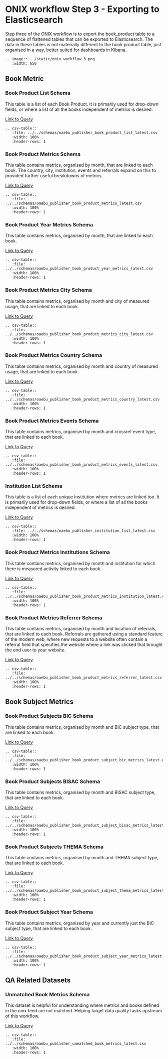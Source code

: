 ONIX workflow Step 3 - Exporting to Elasticsearch
==================================================

Step three of the ONIX workflow is to export the book_product table to a sequence of flattened tables that can be exported to Elasticsearch. The data in these tables is not materially different to the book product table, just organised in a way, better suited for dashboards in Kibana.

``` eval_rst
.. image:: ../static/onix_workflow_3.png
   :width: 650
```

## Book Metric

### Book Product List Schema

This table is a list of each Book Product. It is primarily used for drop-down fields, or where a list of all the books independent of metrics is desired.

[Link to Query](https://github.com/The-Academic-Observatory/oaebu-workflows/blob/develop/oaebu_workflows/database/sql/export_book_list.sql.jinja2)

``` eval_rst
.. csv-table::
   :file: ../../schemas/oaebu_publisher_book_product_list_latest.csv
   :width: 100%
   :header-rows: 1
```

### Book Product Metrics Schema

This table contains metrics, organised by month, that are linked to each book. The country, city, institution, events and referrals expand on this to provided further useful breakdowns of metrics.

[Link to Query](https://github.com/The-Academic-Observatory/oaebu-workflows/blob/develop/oaebu_workflows/database/sql/export_book_metrics.sql.jinja2)

``` eval_rst
.. csv-table::
   :file: ../../schemas/oaebu_publisher_book_product_metrics_latest.csv
   :width: 100%
   :header-rows: 1
```

### Book Product Year Metrics Schema

This table contains metrics, organised by month, that are linked to each book.

[Link to Query](https://github.com/The-Academic-Observatory/oaebu-workflows/blob/develop/oaebu_workflows/database/sql/export_book_year_metrics.sql.jinja2)

``` eval_rst
.. csv-table::
   :file: ../../schemas/oaebu_publisher_book_product_year_metrics_latest.csv
   :width: 100%
   :header-rows: 1
```

### Book Product Metrics City Schema

This table contains metrics, organised by month and city of measured usage, that are linked to each book.

[Link to Query](https://github.com/The-Academic-Observatory/oaebu-workflows/blob/develop/oaebu_workflows/database/sql/export_book_metrics_city.sql.jinja2)

``` eval_rst
.. csv-table::
   :file: ../../schemas/oaebu_publisher_book_product_metrics_city_latest.csv
   :width: 100%
   :header-rows: 1
```

### Book Product Metrics Country Schema

This table contains metrics, organised by month and country of measured usage, that are linked to each book.

[Link to Query](https://github.com/The-Academic-Observatory/oaebu-workflows/blob/develop/oaebu_workflows/database/sql/export_book_metrics_country.sql.jinja2)

``` eval_rst
.. csv-table::
   :file: ../../schemas/oaebu_publisher_book_product_metrics_country_latest.csv
   :width: 100%
   :header-rows: 1
```

### Book Product Metrics Events Schema

This table contains metrics, organised by month and crossref event type, that are linked to each book.

[Link to Query](https://github.com/The-Academic-Observatory/oaebu-workflows/blob/develop/oaebu_workflows/database/sql/export_book_metrics_event.sql.jinja2)

``` eval_rst
.. csv-table::
   :file: ../../schemas/oaebu_publisher_book_product_metrics_events_latest.csv
   :width: 100%
   :header-rows: 1
```

### Institution List Schema

This table is a list of each unique Institution where metrics are linked too. It is primarily used for drop-down fields, or where a list of all the books independent of metrics is desired.

[Link to Query](https://github.com/The-Academic-Observatory/oaebu-workflows/blob/develop/oaebu_workflows/database/sql/export_book_metrics_institution.sql.jinja2)

``` eval_rst
.. csv-table::
   :file: ../../schemas/oaebu_publisher_institution_list_latest.csv
   :width: 100%
   :header-rows: 1
```

### Book Product Metrics Institutions Schema

This table contains metrics, organised by month and institution for which there is measured activity linked to each book.

[Link to Query](https://github.com/The-Academic-Observatory/oaebu-workflows/blob/develop/oaebu_workflows/database/sql/export_institution_list.sql.jinja2)

``` eval_rst
.. csv-table::
   :file: ../../schemas/oaebu_publisher_book_product_metrics_institution_latest.csv
   :width: 100%
   :header-rows: 1
```

### Book Product Metrics Referrer Schema

This table contains metrics, organised by month and location of referrals, that are linked to each book. Referrals are gathered using a standard feature of the modern web, where new requests to a website often contain a referral field that specifies the website where a link was clicked that brought the end user to your website.

[Link to Query](https://github.com/The-Academic-Observatory/oaebu-workflows/blob/develop/oaebu_workflows/database/sql/export_book_metrics_referrer.sql.jinja2)

``` eval_rst
.. csv-table::
   :file: ../../schemas/oaebu_publisher_book_product_metrics_referrer_latest.csv
   :width: 100%
   :header-rows: 1
```

## Book Subject Metrics

### Book Product Subjects BIC Schema

This table contains metrics, organised by month and BIC subject type, that are linked to each book.

[Link to Query](https://github.com/The-Academic-Observatory/oaebu-workflows/blob/develop/oaebu_workflows/database/sql/export_book_subject_bic_metrics.sql.jinja2)

``` eval_rst
.. csv-table::
   :file: ../../schemas/oaebu_publisher_book_product_subject_bic_metrics_latest.csv
   :width: 100%
   :header-rows: 1
```

### Book Product Subjects BISAC Schema

This table contains metrics, organised by month and BISAC subject type, that are linked to each book.

[Link to Query](https://github.com/The-Academic-Observatory/oaebu-workflows/blob/develop/oaebu_workflows/database/sql/export_book_subject_bisac_metrics.sql.jinja2)

``` eval_rst
.. csv-table::
   :file: ../../schemas/oaebu_publisher_book_product_subject_bisac_metrics_latest.csv
   :width: 100%
   :header-rows: 1
```

### Book Product Subjects THEMA Schema

This table contains metrics, organised by month and THEMA subject type, that are linked to each book.

[Link to Query](https://github.com/The-Academic-Observatory/oaebu-workflows/blob/develop/oaebu_workflows/database/sql/export_book_subject_thema_metrics.sql.jinja2)

``` eval_rst
.. csv-table::
   :file: ../../schemas/oaebu_publisher_book_product_subject_thema_metrics_latest.csv
   :width: 100%
   :header-rows: 1
```

### Book Product Subject Year Schema

This table contains metrics, organised by year and currently just the BIC subject type, that are linked to each book.

[Link to Query](https://github.com/The-Academic-Observatory/oaebu-workflows/blob/develop/oaebu_workflows/database/sql/export_book_subject_year_metrics.sql.jinja2)

``` eval_rst
.. csv-table::
   :file: ../../schemas/oaebu_publisher_book_product_subject_year_metrics_latest.csv
   :width: 100%
   :header-rows: 1
```

## QA Related Datasets

### Unmatched Book Metrics Schema

This dataset is helpful for understanding where metrics and books defined in the onix feed are not matched. Helping target data quality tasks upstream of this workflow.

[Link to Query](https://github.com/The-Academic-Observatory/oaebu-workflows/blob/develop/oaebu_workflows/database/sql/export_unmatched_metrics.sql.jinja2)

``` eval_rst
.. csv-table::
   :file: ../../schemas/oaebu_publisher_unmatched_book_metrics_latest.csv
   :width: 100%
   :header-rows: 1
```